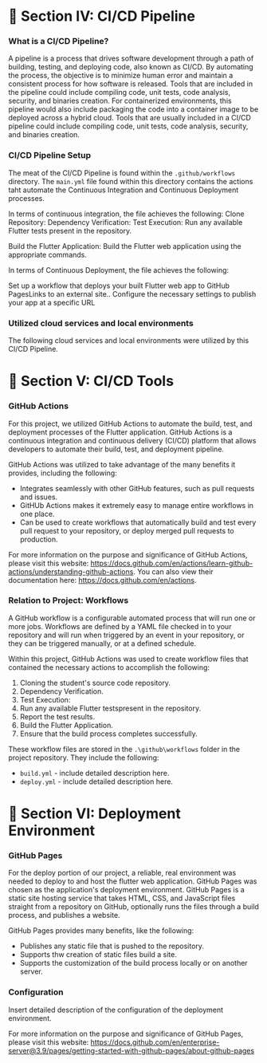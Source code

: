# :diamond_shape_with_a_dot_inside: Section IV: CI/CD Pipeline

### What is a CI/CD Pipeline?
A pipeline is a process that drives software development through a path of building, testing, and deploying code, also known as CI/CD. By automating the process, the objective is to minimize human error and maintain a consistent process for how software is released.
Tools that are included in the pipeline could include compiling code, unit tests, code analysis, security, and binaries creation. For containerized environments, this pipeline would also include packaging the code into a container image to be deployed across a hybrid cloud.
Tools that are usually included in a CI/CD pipeline could include compiling code, unit tests, code analysis, security, and binaries creation.

### CI/CD Pipeline Setup
The meat of the CI/CD Pipeline is found within the `.github/workflows` directory. The `main.yml` file found within this directory contains the actions taht automate the Continuous Integration and Continuous Deployment processes.

In terms of continuous integration, the file achieves the following:
Clone Repository:
Dependency Verification:
Test Execution: Run any available Flutter tests present in the repository.

Build the Flutter Application: Build the Flutter web application using the appropriate commands.

In terms of Continuous Deployment, the file achieves the following:

Set up a workflow that deploys your built Flutter web app to GitHub PagesLinks to an external site..
Configure the necessary settings to publish your app at a specific URL 



### Utilized cloud services and local environments
The following cloud services and local environments were utilized by this CI/CD Pipeline.

# :diamond_shape_with_a_dot_inside: Section V: CI/CD Tools
### GitHub Actions
For this project, we utilized GitHub Actions to automate the build, test, and deployment processes of the Flutter application. GitHub Actions is a continuous integration and continuous delivery (CI/CD) platform that allows developers to automate their  build, test, and deployment pipeline. 

GitHub Actions was utilized to take advantage of the many benefits it provides, including the following:
- Integrates seamlessly with other GitHub features, such as pull requests and issues.
- GitHUb Actions makes it extremely easy to manage entire workflows in one place.
- Can be used to create workflows that automatically build and test every pull request to your repository, or deploy merged pull requests to production.

For more information on the purpose and significance of GitHub Actions, please visit this website: https://docs.github.com/en/actions/learn-github-actions/understanding-github-actions.
You can also view their documentation here: https://docs.github.com/en/actions.

### Relation to Project: Workflows
A GitHub workflow is a configurable automated process that will run one or more jobs. Workflows are defined by a YAML file checked in to your repository and will run when triggered by an event in your repository, or they can be triggered manually, or at a defined schedule.

Within this project, GitHub Actions was used to create workflow files that contained the necessary actions to accomplish the following:
1. Cloning the student's source code repository.
2. Dependency Verification.
3. Test Execution:
4. Run any available Flutter testspresent in the repository.
5. Report the test results.
6. Build the Flutter Application.
7. Ensure that the build process completes successfully.


These workflow files are stored in the `.\github\workflows` folder in the project repository. They include the following:
- `build.yml` - include detailed description here.
- `deploy.yml` - include detailed description here.


# :diamond_shape_with_a_dot_inside: Section VI: Deployment Environment
### GitHub Pages
For the deploy portion of our project, a reliable, real environment was needed to deploy to and host the flutter web application. GitHub Pages was chosen as the application's deployment environment. GitHub Pages is a static site hosting service that takes HTML, CSS, and JavaScript files straight from a repository on GitHub, optionally runs the files through a build process, and publishes a website.

GitHub Pages provides many benefits, like the following:
- Publishes any static file that is pushed to the repository.
- Supports thw creation of  static files build a site.
- Supports the customization of the build process locally or on another server.
  

### Configuration
Insert detailed description of the configuration of the deployment environment.

For more information on the purpose and significance of GitHub Pages, please visit this website: https://docs.github.com/en/enterprise-server@3.9/pages/getting-started-with-github-pages/about-github-pages
